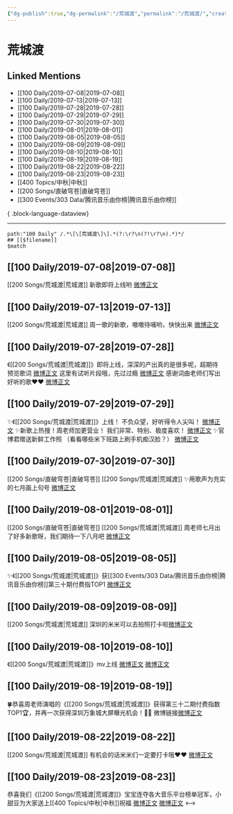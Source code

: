 ```yaml
---
{"dg-publish":true,"dg-permalink":"/荒城渡","permalink":"/荒城渡/","created":"2023-03-27T13:34:40.000+08:00","updated":"2023-08-24T18:21:10.596+08:00"}
---
```


# 荒城渡

## Linked Mentions
- [[100 Daily/2019-07-08\|2019-07-08]]
- [[100 Daily/2019-07-13\|2019-07-13]]
- [[100 Daily/2019-07-28\|2019-07-28]]
- [[100 Daily/2019-07-29\|2019-07-29]]
- [[100 Daily/2019-07-30\|2019-07-30]]
- [[100 Daily/2019-08-01\|2019-08-01]]
- [[100 Daily/2019-08-05\|2019-08-05]]
- [[100 Daily/2019-08-09\|2019-08-09]]
- [[100 Daily/2019-08-10\|2019-08-10]]
- [[100 Daily/2019-08-19\|2019-08-19]]
- [[100 Daily/2019-08-22\|2019-08-22]]
- [[100 Daily/2019-08-23\|2019-08-23]]
- [[400 Topics/中秋\|中秋]]
- [[200 Songs/直破穹苍\|直破穹苍]]
- [[300 Events/303 Data/腾讯音乐由你榜\|腾讯音乐由你榜]]

{ .block-language-dataview}

---

```expander
path:"100 Daily" /.*\[\[荒城渡\]\].*(?:\r?\n(?!\r?\n).*)*/
## [[$filename]]
$match
```
## [[100 Daily/2019-07-08\|2019-07-08]]
[[200 Songs/荒城渡\|荒城渡]]
新歌即将上线哟
[微博正文](https://m.weibo.cn/6466290670/4391722446707690)
## [[100 Daily/2019-07-13\|2019-07-13]]
[[200 Songs/荒城渡\|荒城渡]]
周一歌的新歌，嗷嗷待哺哟，快快出来
[微博正文](https://m.weibo.cn/6466290670/4393539082938019)
## [[100 Daily/2019-07-28\|2019-07-28]]
《[[200 Songs/荒城渡\|荒城渡]]》即将上线，深深的产出真的是很多呢，超期待
预览歌词 [微博正文](https://m.weibo.cn/6466290670/4399051950349407)
这里有试听片段哦，先过过瘾 [微博正文](https://m.weibo.cn/6466290670/4399123522233028)
感谢词曲老师们写出好听的歌❤️❤️ [微博正文](https://m.weibo.cn/6466290670/4399129293904044)
## [[100 Daily/2019-07-29\|2019-07-29]]
✨《[[200 Songs/荒城渡\|荒城渡]]》上线！
不负众望，好听得令人尖叫！
[微博正文](https://m.weibo.cn/6466290670/4399333162489257)
✨新歌上热搜！周老师加更营业！
我们非常、特别、极度喜欢！
[微博正文](https://m.weibo.cn/6466290670/4399436220049044)
✨官博君赠送新鲜工作照
（看看哪些米下班路上刷手机痴汉脸？）
[微博正文](https://m.weibo.cn/6466290670/4399458735662520)

## [[100 Daily/2019-07-30\|2019-07-30]]
[[200 Songs/直破穹苍\|直破穹苍]] [[200 Songs/荒城渡\|荒城渡]]
✨用歌声为充实的七月画上句号
[微博正文](https://m.weibo.cn/6466290670/4399722498208606)
## [[100 Daily/2019-08-01\|2019-08-01]]
[[200 Songs/直破穹苍\|直破穹苍]] [[200 Songs/荒城渡\|荒城渡]]
周老师七月出了好多新歌呀，我们期待一下八月吧 [微博正文](https://m.weibo.cn/6466290670/4400520452054031)
## [[100 Daily/2019-08-05\|2019-08-05]]
✨《[[200 Songs/荒城渡\|荒城渡]]》获[[300 Events/303 Data/腾讯音乐由你榜\|腾讯音乐由你榜]]第三十期付费指TOP1
[微博正文](https://m.weibo.cn/6466290670/4401964483580909)

## [[100 Daily/2019-08-09\|2019-08-09]]
[[200 Songs/荒城渡\|荒城渡]]
深圳的米米可以去拍照打卡啦[微博正文](https://m.weibo.cn/6466290670/4403398079764925)
## [[100 Daily/2019-08-10\|2019-08-10]]
《[[200 Songs/荒城渡\|荒城渡]]》mv上线
[微博正文](https://m.weibo.cn/6466290670/4403756306852846)
[微博正文](https://m.weibo.cn/6466290670/4403743766622594)
## [[100 Daily/2019-08-19\|2019-08-19]]
🍀恭喜周老师演唱的《[[200 Songs/荒城渡\|荒城渡]]》获得第三十二期付费指数TOP1🏆，并再一次获得深圳万象城大屏曝光机会！🎉🎉
微博链接[微博正文](https://m.weibo.cn/6466290670/4407033551596500)

## [[100 Daily/2019-08-22\|2019-08-22]]
[[200 Songs/荒城渡\|荒城渡]]
有机会的话米米们一定要打卡哦❤️❤️
[微博正文](https://m.weibo.cn/6466290670/4408190390874996)
## [[100 Daily/2019-08-23\|2019-08-23]]
恭喜我们《[[200 Songs/荒城渡\|荒城渡]]》宝宝连夺各大音乐平台榜单冠军，小甜豆为大家送上[[400 Topics/中秋\|中秋]]祝福
[微博正文](https://m.weibo.cn/6466290670/4408491496101978)
[微博正文](https://m.weibo.cn/6466290670/4408453089122134)
<-->
